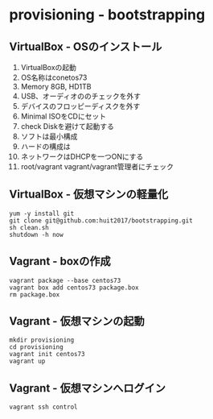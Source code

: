 # provisioning - bootstrapping

## VirtualBox - OSのインストール
1. VirtualBoxの起動
1. OS名称はconetos73
1. Memory 8GB, HD1TB
1. USB、オーディオののチェックを外す
1. デバイスのフロッピーディスクを外す
1. Minimal ISOをCDにセット
1. check Diskを避けて起動する
1. ソフトは最小構成
1. ハードの構成は
1. ネットワークはDHCPを一つONにする
1. root/vagrant vagrant/vagrant管理者にチェック

## VirtualBox - 仮想マシンの軽量化
```
yum -y install git
git clone git@github.com:huit2017/bootstrapping.git
sh clean.sh
shutdown -h now
```

## Vagrant - boxの作成
```
vagrant package --base centos73
vagrant box add centos73 package.box
rm package.box
```

## Vagrant - 仮想マシンの起動
```
mkdir provisioning
cd provisioning
vagrant init centos73
vagrant up
```
## Vagrant - 仮想マシンへログイン
```
vagrant ssh control
```
